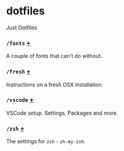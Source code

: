 # dotfiles
Just Dotfiles

### `/fonts` [+](fonts)
A couple of fonts that can't do without.

### `/fresh` [+](fresh)
Instructions on a fresh OSX installation.

### `/vscode` [+](vscode)
VSCode setup. Settings, Packages and more.

### `/zsh` [+](zsh)
The settings for `zsh` - `oh-my-zsh`.
